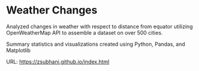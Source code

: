 # Weather Changes

Analyzed changes in weather with respect to distance from equator utilizing OpenWeatherMap API to assemble a dataset on over 500 cities.

Summary statistics and visualizations created using Python, Pandas, and Matplotlib

URL: https://zsubhani.github.io/index.html

